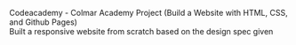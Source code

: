 Codeacademy - Colmar Academy Project (Build a Website with HTML, CSS, and Github Pages)<br>
Built a responsive website from scratch based on the design spec given

